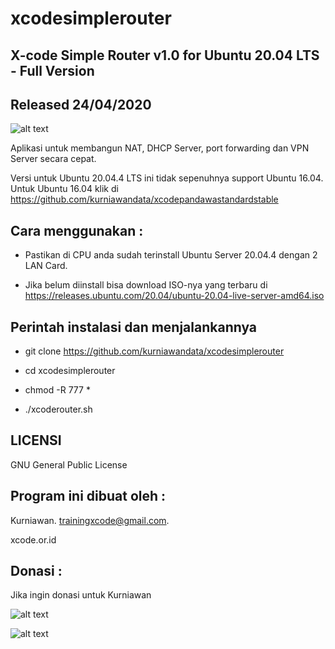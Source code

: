 # xcodesimplerouter

X-code Simple Router v1.0 for Ubuntu 20.04 LTS - Full Version
------------------------------------------

Released 24/04/2020
-------------------

![alt text](http://xcode.or.id/04_small-logo.png)

Aplikasi untuk membangun NAT, DHCP Server, port forwarding dan VPN Server secara cepat. 

Versi untuk Ubuntu 20.04.4 LTS ini tidak sepenuhnya support Ubuntu 16.04. Untuk Ubuntu 16.04 klik di https://github.com/kurniawandata/xcodepandawastandardstable

Cara menggunakan :
------------------

- Pastikan di CPU anda sudah terinstall Ubuntu Server 20.04.4 dengan 2 LAN Card.

- Jika belum diinstall bisa download ISO-nya yang terbaru di https://releases.ubuntu.com/20.04/ubuntu-20.04-live-server-amd64.iso

Perintah instalasi dan menjalankannya
-------------------------------------

- git clone https://github.com/kurniawandata/xcodesimplerouter

- cd xcodesimplerouter

- chmod -R 777 *

- ./xcoderouter.sh


LICENSI
------- 

GNU General Public License 


Program ini dibuat oleh :
--------------------------------------------

Kurniawan. trainingxcode@gmail.com. 

xcode.or.id


Donasi :
-----------------------------------

Jika ingin donasi untuk Kurniawan 

![alt text](http://xcodeserver.my.id/gofood.png)

![alt text](http://xcodeserver.my.id/gopay.png)

